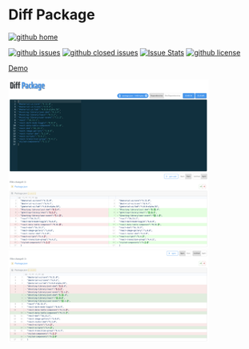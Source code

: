 # Diff Package

[![github home](https://img.shields.io/badge/gaetanozappi-react--diff--package-blue.svg?style=flat)](https://github.com/gaetanozappi/react-diff-package)

[![github issues](https://img.shields.io/github/issues/gaetanozappi/react-diff-package.svg?style=flat)](https://github.com/gaetanozappi/react-diff-package/issues)
[![github closed issues](https://img.shields.io/github/issues-closed/gaetanozappi/react-diff-package.svg?style=flat&colorB=44cc11)](https://github.com/gaetanozappi/react-diff-package/issues?q=is%3Aissue+is%3Aclosed)
[![Issue Stats](https://img.shields.io/issuestats/i/github/gaetanozappi/react-diff-package.svg?style=flat&colorB=44cc11)](http://github.com/gaetanozappi/react-diff-package/issues)
[![github license](https://img.shields.io/github/license/gaetanozappi/react-diff-package.svg)]()

[Demo](https://gaetanozappi.github.io/react-diff-package)

<img align="left" src="https://raw.githubusercontent.com/gaetanozappi/react-diff-package/master/screen/diff_select.png" width="400px" heigth="200px" />
<img src="https://raw.githubusercontent.com/gaetanozappi/react-diff-package/master/screen/diff_split.png" width="400px" heigth="200px" />
<img src="https://raw.githubusercontent.com/gaetanozappi/react-diff-package/master/screen/diff_unified.png" width="400px" heigth="200px" />

